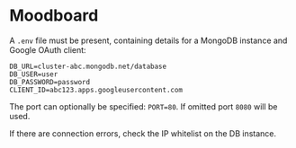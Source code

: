 # Moodboard

A `.env` file must be present, containing details for a MongoDB instance and Google OAuth client:

```env
DB_URL=cluster-abc.mongodb.net/database
DB_USER=user
DB_PASSWORD=password
CLIENT_ID=abc123.apps.googleusercontent.com
```

The port can optionally be specified: `PORT=80`. If omitted port `8080` will be used.

If there are connection errors, check the IP whitelist on the DB instance.

